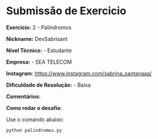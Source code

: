 # Submissão de Exercicio

**Exercicio:** 2 - Palindromos

**Nickname:** DevSabrisant

**Nível Técnico:** - Estudante

**Empresa:** - SEA TELECOM

**Instagram**: https://www.instagram.com/sabrina_santanaaa/

**Dificuldade de Resolução:** - Baixa

**Comentários:**

**Como rodar o desafio**: 

Use o comando abaixo: 
```bash
python palindromos.py
```